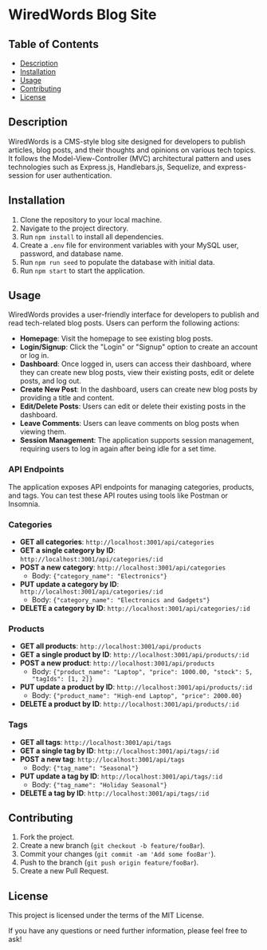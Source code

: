 # WiredWords Blog Site

## Table of Contents

- [Description](#description)
- [Installation](#installation)
- [Usage](#usage)
- [Contributing](#contributing)
- [License](#license)

## Description

WiredWords is a CMS-style blog site designed for developers to publish articles, blog posts, and their thoughts and opinions on various tech topics. It follows the Model-View-Controller (MVC) architectural pattern and uses technologies such as Express.js, Handlebars.js, Sequelize, and express-session for user authentication.

## Installation

1. Clone the repository to your local machine.
2. Navigate to the project directory.
3. Run `npm install` to install all dependencies.
4. Create a `.env` file for environment variables with your MySQL user, password, and database name.
5. Run `npm run seed` to populate the database with initial data.
6. Run `npm start` to start the application.

## Usage

WiredWords provides a user-friendly interface for developers to publish and read tech-related blog posts. Users can perform the following actions:

- **Homepage**: Visit the homepage to see existing blog posts.
- **Login/Signup**: Click the "Login" or "Signup" option to create an account or log in.
- **Dashboard**: Once logged in, users can access their dashboard, where they can create new blog posts, view their existing posts, edit or delete posts, and log out.
- **Create New Post**: In the dashboard, users can create new blog posts by providing a title and content.
- **Edit/Delete Posts**: Users can edit or delete their existing posts in the dashboard.
- **Leave Comments**: Users can leave comments on blog posts when viewing them.
- **Session Management**: The application supports session management, requiring users to log in again after being idle for a set time.

### API Endpoints

The application exposes API endpoints for managing categories, products, and tags. You can test these API routes using tools like Postman or Insomnia.

### Categories

- **GET all categories**: `http://localhost:3001/api/categories`
- **GET a single category by ID**: `http://localhost:3001/api/categories/:id`
- **POST a new category**: `http://localhost:3001/api/categories`
  - Body: `{"category_name": "Electronics"}`
- **PUT update a category by ID**: `http://localhost:3001/api/categories/:id`
  - Body: `{"category_name": "Electronics and Gadgets"}`
- **DELETE a category by ID**: `http://localhost:3001/api/categories/:id`

### Products

- **GET all products**: `http://localhost:3001/api/products`
- **GET a single product by ID**: `http://localhost:3001/api/products/:id`
- **POST a new product**: `http://localhost:3001/api/products`
  - Body: `{"product_name": "Laptop", "price": 1000.00, "stock": 5, "tagIds": [1, 2]}`
- **PUT update a product by ID**: `http://localhost:3001/api/products/:id`
  - Body: `{"product_name": "High-end Laptop", "price": 2000.00}`
- **DELETE a product by ID**: `http://localhost:3001/api/products/:id`

### Tags

- **GET all tags**: `http://localhost:3001/api/tags`
- **GET a single tag by ID**: `http://localhost:3001/api/tags/:id`
- **POST a new tag**: `http://localhost:3001/api/tags`
  - Body: `{"tag_name": "Seasonal"}`
- **PUT update a tag by ID**: `http://localhost:3001/api/tags/:id`
  - Body: `{"tag_name": "Holiday Seasonal"}`
- **DELETE a tag by ID**: `http://localhost:3001/api/tags/:id`

## Contributing

1. Fork the project.
2. Create a new branch (`git checkout -b feature/fooBar`).
3. Commit your changes (`git commit -am 'Add some fooBar'`).
4. Push to the branch (`git push origin feature/fooBar`).
5. Create a new Pull Request.

## License

This project is licensed under the terms of the MIT License.


If you have any questions or need further information, please feel free to ask!
